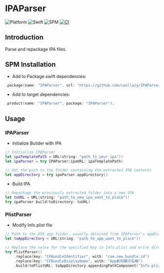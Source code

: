 # IPAParser

![Platform](https://img.shields.io/badge/platform-macOS%20%7C%20Linux-lightgrey)
![Swift](https://img.shields.io/badge/Swift-5.9-orange)
![SPM](https://img.shields.io/badge/SPM-Supported-green)
[![CI](https://github.com/coollazy/IPAParser/actions/workflows/ci.yml/badge.svg)](https://github.com/coollazy/IPAParser/actions/workflows/ci.yml)
## Introduction

Parse and repackage IPA files.

## SPM Installation

- Add to Package.swift dependencies:

```swift
.package(name: "IPAParser", url: "https://github.com/coollazy/IPAParser.git", from: "1.0.4"),
```

- Add to target dependencies:

```swift
.product(name: "IPAParser", package: "IPAParser"),
```

## Usage

### IPAParser

- Initialize Builder with IPA

```swift
// Initialize IPAParser
let ipaTemplatePath = URL(string: "path_to_your_ipa")!
let ipaParser = try IPAParser(ipaURL: ipaTemplatePath)

// Get the path to the folder containing the extracted IPA contents
let appDirectory = try ipaParser.appDirectory()
```

- Build IPA

```swift
// Repackage the previously extracted folder into a new IPA
let toURL = URL(string: "path_to_new_ipa_want_to_place")!
try ipaParser.build(toDirectory: toURL)
```

### PlistParser

- Modify Info.plist file

```swift
// Path to the XXX.app folder, usually obtained from IPAParser's appDirectory
let toAppDirectory = URL(string: "path_to_app_want_to_place")!

// Replace the value for the specified key in Info.plist and write directly to the file
try PlistParser()
	.replace(key: "CFBundleIdentifier", with: "com.new.bundle.id")
	.replace(key: "CFBundleDisplayName", with: "App新的顯示名稱")
	.build(toPlistURL: toAppDirectory.appendingPathComponent("Info.plist"))
```
